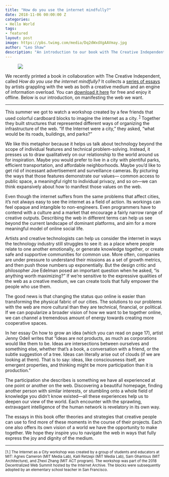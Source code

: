 ```yaml
---
title: "How do you use the internet mindfully?"
date: 2018-11-06 00:00:00 Z
categories:
- Hello World
tags:
- featured
layout: post
image: https://pbs.twimg.com/media/Dq2dWxdXgAAVmay.jpg
author: "Leo Shaw"
description: "An introduction to our book with The Creative Independent"
---
```


<figure>
  <img src="https://pbs.twimg.com/media/Dq2dWxdXgAAVmay.jpg" />
</figure>

We recently printed a book in collaboration with The Creative Independent, called *How do you use the internet mindfully?* It collects a [series of essays](https://thecreativeindependent.com/notes/arena-tci-how-do-you-use-the-internet-mindfully/) by artists grappling with the web as both a creative medium and an engine of information overload. You can [download it here](https://thecreativeindependent.com/library/how-do-you-use-the-internet-mindfully/) for free and enjoy it offline. Below is our introduction, on manifesting the web we want.

---

This summer we got to watch a workshop created by a few friends that used colorful cardboard blocks to imagine the internet as a city. <sup><a href="#1">1</a></sup> Together they built structures that represented different ways of organizing the infrastructure of the web. “If the Internet were a city,” they asked, “what would be its roads, buildings, and parks?”

We like this metaphor because it helps us talk about technology beyond the scope of individual features and technical problem-solving. Instead, it presses us to draw qualitatively on our relationship to the world around us for inspiration. Maybe you would prefer to live in a city with plentiful parks, efficient transportation, and affordable neighborhoods. Maybe you’d like to get rid of incessant advertisement and surveillance cameras. By picturing the ways that those features demonstrate our values— common access to public space, a meaningful right to individual privacy, and so on—we can think expansively about how to manifest those values on the web.

Even though the internet suffers from the same problems that affect cities, it’s not always easy to see the internet as a field of action. Its workings can feel opaque and intangible to non-engineers. Even programmers have to contend with a culture and a market that encourage a fairly narrow range of creative outputs. Describing the web in different terms can help us see beyond the current landscape of dominant platforms, and aim for a more meaningful model of online social life.

Artists and creative technologists can help us consider the internet in ways the technology industry still struggles to see it: as a place where people relate to one another emotionally, or generate knowledge together, or create safe and supportive communities for common use. More often, companies are under pressure to understand their missions as a set of growth metrics, and then push those numbers up exponentially. But the design critic and philosopher Joe Edelman posed an important question when he asked, “is anything worth maximizing?” If we’re sensitive to the expressive qualities of the web as a creative medium, we can create tools that fully empower the people who use them.

The good news is that changing the status quo online is easier than transforming the physical fabric of our cities. The solutions to our problems with the web are more cultural than they are technical, financial, or political. If we can popularize a broader vision of how we want to be together online, we can channel a tremendous amount of energy towards creating more cooperative spaces. 

In her essay On how to grow an idea (which you can read on page 17), artist Jenny Odell writes that “ideas are not products, as much as corporations would like them to be. Ideas are intersections between ourselves and something else, whether that’s a book, a conversation with a friend, or the subtle suggestion of a tree. Ideas can literally arise out of clouds (if we are looking at them). That is to say: ideas, like consciousness itself, are emergent properties, and thinking might be more participation than it is production.”

The participation she describes is something we have all experienced at one point or another on the web. Discovering a beautiful homepage, finding another person with similar interests, or stumbling onto a whole field of knowledge you didn’t know existed—all these experiences help us to deepen our view of the world. Each encounter with the sprawling, extravagant intelligence of the human network is revelatory in its own way. 

The essays in this book offer theories and strategies that creative people can use to find more of these moments in the course of their projects. Each one also offers its own vision of a world we have the opportunity to make together. We hope they inspire you to navigate the web in ways that fully express the joy and dignity of the medium.

---

<small>[<a name="1">1.</a>] The Internet as a City workshop was created by a group of students and educators at MIT: Agnes
Cameron (MIT Media Lab), Kalli Retzepi (MIT Media Lab), Sam Ghantous (MIT Architecture), and Zhexi Zhang (MIT ACT program). The workshop was part of the 2018 Decentralized Web Summit hosted by the Internet Archive. The blocks were subsequently adopted by an elementary school teacher in San Francisco.</small>
